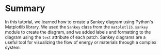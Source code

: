 # Summary

In this tutorial, we learned how to create a Sankey diagram using Python's Matplotlib library. We used the `Sankey` class from the `matplotlib.sankey` module to create the diagram, and we added labels and formatting to the diagram using the `text` attribute of each patch. Sankey diagrams are a useful tool for visualizing the flow of energy or materials through a complex system.
